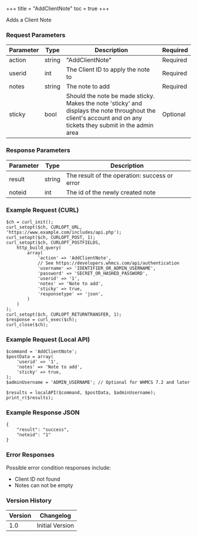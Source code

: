 +++
title = "AddClientNote"
toc = true
+++

Adds a Client Note

### Request Parameters

| Parameter | Type | Description | Required |
| --------- | ---- | ----------- | -------- |
| action | string | "AddClientNote" | Required |
| userid | int | The Client ID to apply the note to | Required |
| notes | string | The note to add | Required |
| sticky | bool | Should the note be made sticky. Makes the note 'sticky' and displays the note throughout the client's account and on any tickets they submit in the admin area | Optional |

### Response Parameters

| Parameter | Type | Description |
| --------- | ---- | ----------- |
| result | string | The result of the operation: success or error |
| noteid | int | The id of the newly created note |


### Example Request (CURL)

```
$ch = curl_init();
curl_setopt($ch, CURLOPT_URL, 'https://www.example.com/includes/api.php');
curl_setopt($ch, CURLOPT_POST, 1);
curl_setopt($ch, CURLOPT_POSTFIELDS,
    http_build_query(
        array(
            'action' => 'AddClientNote',
            // See https://developers.whmcs.com/api/authentication
            'username' => 'IDENTIFIER_OR_ADMIN_USERNAME',
            'password' => 'SECRET_OR_HASHED_PASSWORD',
            'userid' => '1',
            'notes' => 'Note to add',
            'sticky' => true,
            'responsetype' => 'json',
        )
    )
);
curl_setopt($ch, CURLOPT_RETURNTRANSFER, 1);
$response = curl_exec($ch);
curl_close($ch);
```


### Example Request (Local API)

```
$command = 'AddClientNote';
$postData = array(
    'userid' => '1',
    'notes' => 'Note to add',
    'sticky' => true,
);
$adminUsername = 'ADMIN_USERNAME'; // Optional for WHMCS 7.2 and later

$results = localAPI($command, $postData, $adminUsername);
print_r($results);
```


### Example Response JSON

```
{
    "result": "success",
    "noteid": "1"
}
```


### Error Responses

Possible error condition responses include:

* Client ID not found
* Notes can not be empty


### Version History

| Version | Changelog |
| ------- | --------- |
| 1.0 | Initial Version |
